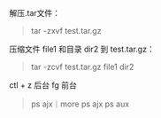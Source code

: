 
解压.tar文件：
> tar -zxvf test.tar.gz

压缩文件 file1 和目录 dir2 到 test.tar.gz：
> tar -zcvf test.tar.gz file1 dir2


ctl + z 后台
	fg 前台

> ps ajx｜more
> ps ajx
> ps aux


